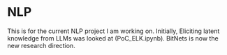 # NLP

This is for the current NLP project I am working on. Initially, Eliciting latent knowledge from LLMs was looked at (PoC_ELK.ipynb). BitNets is now the new research direction. 
